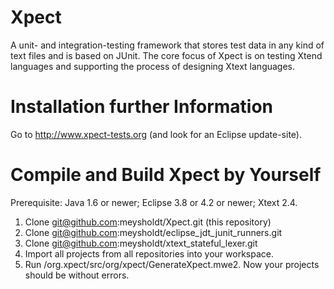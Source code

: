 Xpect
=====

A unit- and integration-testing framework that stores test data in any kind of text files and is based on JUnit. 
The core focus of Xpect is on testing Xtend languages and supporting the process of designing Xtext languages.


Installation further Information
=====
Go to http://www.xpect-tests.org (and look for an Eclipse update-site).


Compile and Build Xpect by Yourself
=====

Prerequisite: Java 1.6 or newer; Eclipse 3.8 or 4.2 or newer; Xtext 2.4. 
1. Clone git@github.com:meysholdt/Xpect.git (this repository)
2. Clone git@github.com:meysholdt/eclipse_jdt_junit_runners.git
3. Clone git@github.com:meysholdt/xtext_stateful_lexer.git
4. Import all projects from all repositories into your workspace.
5. Run /org.xpect/src/org/xpect/GenerateXpect.mwe2. 
Now your projects should be without errors.